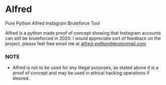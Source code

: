 # Alfred
Pure Python Alfred Instagram Bruteforce Tool

Alfred is a python made proof of concept showing that Instagram accounts can still be bruteforced in 2020.
I would appreciate sort of feedback on the project, please feel free email me at alfred-python@protonmail.com

### NOTE ###
- Alfred is not to be used for any illegal purposes, as stated above it is a proof of concept and may be used in ethical hacking operations if desired.
